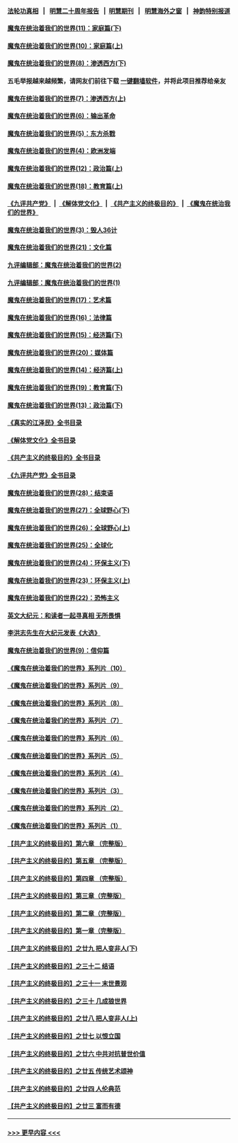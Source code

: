 #### [法轮功真相](https://github.com/gfw-breaker/truth/blob/master/README.md?t=0) &nbsp;&nbsp;|&nbsp;&nbsp; [明慧二十周年报告](https://github.com/gfw-breaker/mh-reports/blob/master/README.md?t=0) &nbsp;&nbsp;|&nbsp;&nbsp;[明慧期刊](https://github.com/gfw-breaker/mh-qikan) &nbsp;&nbsp;|&nbsp;&nbsp; [明慧海外之窗](https://github.com/gfw-breaker/mh-news/blob/master/README.md?t=0) &nbsp;&nbsp;|&nbsp;&nbsp; [神韵特别报道](https://github.com/gfw-breaker/mh-news/blob/master/shenyun.md?t=0)
#### [魔鬼在统治着我们的世界(11)：家庭篇(下)](../pages/nsc422/n10440961.md?t=01111843) 
#### [魔鬼在统治着我们的世界(10)：家庭篇(上)](../pages/nsc422/n10435448.md?t=01111843) 
#### [魔鬼在统治着我们的世界(8)：渗透西方(下)](../pages/nsc422/n10429603.md?t=01111843) 
#### 五毛举报越来越频繁，请网友们前往下载 [一键翻墙软件](https://github.com/gfw-breaker/ssr-accounts)，并将此项目推荐给亲友
#### [魔鬼在统治着我们的世界(7)：渗透西方(上)](../pages/nsc422/n10426013.md?t=01111843) 
#### [魔鬼在统治着我们的世界(6)：输出革命](../pages/nsc422/n10421536.md?t=01111843) 
#### [魔鬼在统治着我们的世界(5)：东方杀戮](../pages/nsc422/n10417707.md?t=01111843) 
#### [魔鬼在统治着我们的世界(4)：欧洲发端](../pages/nsc422/n10414890.md?t=01111843) 
#### [魔鬼在统治着我们的世界(12)：政治篇(上)](../pages/nsc422/n10444576.md?t=01111843) 
#### [魔鬼在统治着我们的世界(18)：教育篇(上)](../pages/nsc422/n10526970.md?t=01111843) 
#### [《九评共产党》](https://github.com/begood0513/9ping.md/blob/master/README.md) &nbsp;|&nbsp; [《解体党文化》](../../../../jtdwh.md/blob/master/README.md)  &nbsp;|&nbsp; [《共产主义的终极目的》](../../../../gczydzjmd.md/blob/master/README.md) &nbsp;|&nbsp; [《魔鬼在统治我们的世界》](../../../../mgztzwmdsj.md/blob/master/README.md) 
#### [魔鬼在统治着我们的世界(3)：毁人36计](../pages/nsc422/n10411583.md?t=01111843) 
#### [魔鬼在统治着我们的世界(21)：文化篇](../pages/nsc422/n10597706.md?t=01111843) 
#### [九评编辑部：魔鬼在统治着我们的世界(2)](../pages/nsc422/n10410036.md?t=01111843) 
#### [九评编辑部：魔鬼在统治着我们的世界(1)](../pages/nsc422/n10406825.md?t=01111843) 
#### [魔鬼在统治着我们的世界(17)：艺术篇](../pages/nsc422/n10499093.md?t=01111843) 
#### [魔鬼在统治着我们的世界(16)：法律篇](../pages/nsc422/n10485969.md?t=01111843) 
#### [魔鬼在统治着我们的世界(15)：经济篇(下)](../pages/nsc422/n10469975.md?t=01111843) 
#### [魔鬼在统治着我们的世界(20)：媒体篇](../pages/nsc422/n10586579.md?t=01111843) 
#### [魔鬼在统治着我们的世界(14)：经济篇(上)](../pages/nsc422/n10457370.md?t=01111843) 
#### [魔鬼在统治着我们的世界(19)：教育篇(下)](../pages/nsc422/n10564808.md?t=01111843) 
#### [魔鬼在统治着我们的世界(13)：政治篇(下)](../pages/nsc422/n10448270.md?t=01111843) 
#### [《真实的江泽民》全书目录](../pages/nsc422/n13721399.md?t=01111843) 
#### [《解体党文化》全书目录](../pages/nsc422/n13721157.md?t=01111843) 
#### [《共产主义的终极目的》全书目录](../pages/nsc422/n13721048.md?t=01111843) 
#### [《九评共产党》全书目录](../pages/nsc422/n13708085.md?t=01111843) 
#### [魔鬼在统治着我们的世界(28)：结束语](../pages/nsc422/n10936246.md?t=01111843) 
#### [魔鬼在统治着我们的世界(27)：全球野心(下)](../pages/nsc422/n10928319.md?t=01111843) 
#### [魔鬼在统治着我们的世界(26)：全球野心(上)](../pages/nsc422/n10900318.md?t=01111843) 
#### [魔鬼在统治着我们的世界(25)：全球化](../pages/nsc422/n10788205.md?t=01111843) 
#### [魔鬼在统治着我们的世界(24)：环保主义(下)](../pages/nsc422/n10695307.md?t=01111843) 
#### [魔鬼在统治着我们的世界(23)：环保主义(上)](../pages/nsc422/n10688613.md?t=01111843) 
#### [魔鬼在统治着我们的世界(22)：恐怖主义](../pages/nsc422/n10614727.md?t=01111843) 
#### [英文大纪元：和读者一起寻真相 无所畏惧](../pages/nsc422/n12542027.md?t=01111843) 
#### [李洪志先生在大纪元发表《大选》](../pages/nsc422/n12534746.md?t=01111843) 
#### [魔鬼在统治着我们的世界(9)：信仰篇](../pages/nsc422/n10432159.md?t=01111843) 
#### [《魔鬼在统治着我们的世界》系列片（10）](../pages/nsc422/n12292670.md?t=01111843) 
#### [《魔鬼在统治着我们的世界》系列片（9）](../pages/nsc422/n12290859.md?t=01111843) 
#### [《魔鬼在统治着我们的世界》系列片（8）](../pages/nsc422/n12287445.md?t=01111843) 
#### [《魔鬼在统治着我们的世界》系列片（7）](../pages/nsc422/n12283425.md?t=01111843) 
#### [《魔鬼在统治着我们的世界》系列片（6）](../pages/nsc422/n12282314.md?t=01111843) 
#### [《魔鬼在统治着我们的世界》系列片（5）](../pages/nsc422/n12281419.md?t=01111843) 
#### [《魔鬼在统治着我们的世界》系列片（4）](../pages/nsc422/n12274024.md?t=01111843) 
#### [《魔鬼在统治着我们的世界》系列片（3）](../pages/nsc422/n12271322.md?t=01111843) 
#### [《魔鬼在统治着我们的世界》系列片（2）](../pages/nsc422/n12269049.md?t=01111843) 
#### [《魔鬼在统治着我们的世界》系列片（1）](../pages/nsc422/n12267575.md?t=01111843) 
#### [【共产主义的终极目的】第六章 （完整版）](../pages/nsc422/n11428913.md?t=01111843) 
#### [【共产主义的终极目的】第五章 （完整版）](../pages/nsc422/n11428912.md?t=01111843) 
#### [【共产主义的终极目的】第四章 （完整版）](../pages/nsc422/n11428907.md?t=01111843) 
#### [【共产主义的终极目的】第三章（完整版）](../pages/nsc422/n11428848.md?t=01111843) 
#### [【共产主义的终极目的】第二章（完整版）](../pages/nsc422/n11428831.md?t=01111843) 
#### [【共产主义的终极目的】第一章（完整版）](../pages/nsc422/n11417651.md?t=01111843) 
#### [【共产主义的终极目的】之廿九 把人变非人(下)](../pages/nsc422/n11344140.md?t=01111843) 
#### [【共产主义的终极目的】之三十二 结语](../pages/nsc422/n11360535.md?t=01111843) 
#### [【共产主义的终极目的】之三十一 末世景观](../pages/nsc422/n11351129.md?t=01111843) 
#### [【共产主义的终极目的】之三十 几成狼世界](../pages/nsc422/n11348280.md?t=01111843) 
#### [【共产主义的终极目的】之廿八 把人变非人(上)](../pages/nsc422/n11340492.md?t=01111843) 
#### [【共产主义的终极目的】之廿七 以恨立国](../pages/nsc422/n11336944.md?t=01111843) 
#### [【共产主义的终极目的】之廿六 中共对抗普世价值](../pages/nsc422/n11324785.md?t=01111843) 
#### [【共产主义的终极目的】之廿五 传统艺术颂神](../pages/nsc422/n11296396.md?t=01111843) 
#### [【共产主义的终极目的】之廿四 人伦典范](../pages/nsc422/n11296397.md?t=01111843) 
#### [【共产主义的终极目的】之廿三 富而有德](../pages/nsc422/n11283598.md?t=01111843) 

----
#### [ >>> 更早内容 <<< ](../indexes/nsc422-earlier.md)

